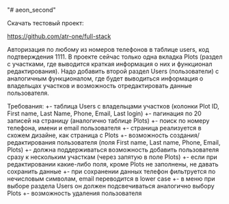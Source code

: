 "# aeon_second" 

Скачать тестовый проект:

https://github.com/atr-one/full-stack

Авторизация по любому из номеров телефонов в таблице users, код подтверждения 1111. В проекте сейчас только одна вкладка Plots (раздел с участками, где выводится краткая информация о них и функционал редактирования). Надо добавить второй раздел Users (пользователи) с аналогичным функционалом, где будет выводиться информация о владельцах участков и возможность отредактировать данные пользователя.

Требования:
+- таблица Users с владельцами участков (колонки Plot ID, First name, Last Name, Phone, Email, Last login)
+- пагинация по 20 записей на страницу (аналогично таблице Plots)
+- поиск по номеру телефона, имени и email пользователя
+- страница реализуется в схожем дизайне, как страница с Plots
+- возможность создания/редактирования пользователя (поля First name, Last name, Phone, Email, Plots)
+- должна поддерживаться возможность добавить пользователя сразу к нескольким участкам (через запятую в поле Plots)
+- если при редактировании какие-либо поля, кроме Plots не заполнены, не давать сохранить данные
+- при сохранении данных телефон фильтруется по нечисловым символам, email переводится в lower case
+- в меню при выборе раздела Users он должен подсвечиваться аналогично выбору Plots
+- возможность удаления пользователя